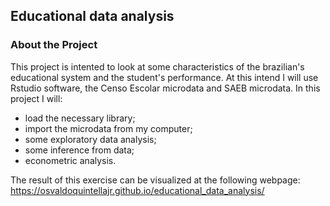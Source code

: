 
## **Educational data analysis**
### About the Project

This project is intented to look at some characteristics of the brazilian's educational system and the student's performance. At this intend I will use Rstudio software, the Censo Escolar microdata and SAEB microdata.
In this project I will: 
  - load the necessary library;
  - import the microdata from my computer;
  - some exploratory data analysis;
  - some inference from data;
  - econometric analysis. 

The result of this exercise can be visualized at the following webpage:
<https://osvaldoquintellajr.github.io/educational_data_analysis/>
